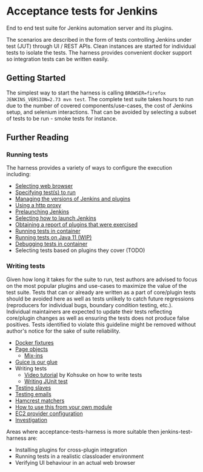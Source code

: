 # Acceptance tests for Jenkins

End to end test suite for Jenkins automation server and its plugins.

The scenarios are described in the form of tests controlling Jenkins under test (JUT) through UI / REST APIs. Clean instances
are started for individual tests to isolate the tests. The harness provides convenient docker support so integration tests
can be written easily.

## Getting Started

The simplest way to start the harness is calling `BROWSER=firefox JENKINS_VERSION=2.73 mvn test`. The complete test suite
takes hours to run due to the number of covered components/use-cases, the cost of Jenkins setup, and selenium interactions.
That can be avoided by selecting a subset of tests to be run - smoke tests for instance.

## Further Reading

### Running tests

The harness provides a variety of ways to configure the execution including:

* [Selecting web browser](docs/BROWSER.md)
* [Specifying test(s) to run](docs/SINGLE-TEST.md)
* [Managing the versions of Jenkins and plugins](docs/SUT-VERSIONS.md)
* [Using a http proxy](docs/USING-A-HTTP-PROXY.md)
* [Prelaunching Jenkins](docs/PRELAUNCH.md)
* [Selecting how to launch Jenkins](docs/CONTROLLER.md)
* [Obtaining a report of plugins that were exercised](docs/EXERCISEDPLUGINSREPORTER.md)
* [Running tests in container](docs/DOCKER.md)
* [Running tests on Java 11 (WIP)](docs/JAVA11.md)
* [Debugging tests in container](docs/DOCKER.md#debugging-tests-in-a-docker-container)
* Selecting tests based on plugins they cover (TODO)

### Writing tests

Given how long it takes for the suite to run, test authors are advised to focus on the most popular plugins and
use-cases to maximize the value of the test suite. Tests that can or already are written as a part of core/plugin tests
should be avoided here as well as tests unlikely to catch future regressions (reproducers for individual bugs, boundary
condition testing, etc.). Individual maintainers are expected to update their tests reflecting core/plugin changes as
well as ensuring the tests does not produce false positives. Tests identified to violate this guideline might be removed
without author's notice for the sake of suite reliability.

* [Docker fixtures](docs/FIXTURES.md)
* [Page objects](docs/PAGE-OBJECTS.md)
    * [Mix-ins](docs/MIXIN.md)
* [Guice is our glue](docs/GUICE.md)
* Writing tests
    * [Video tutorial](https://www.youtube.com/watch?v=ZHAiywgMG-M) by Kohsuke on how to write tests
    * [Writing JUnit test](docs/JUNIT.md)
* [Testing slaves](docs/SLAVE.md)
* [Testing emails](docs/EMAIL.md)
* [Hamcrest matchers](docs/MATCHERS.md)
* [How to use this from your own module](docs/EXTERNAL.md)
* [EC2 provider configuration](docs/EC2-CONFIG.md)
* [Investigation](docs/INVESTIGATION.md)

Areas where acceptance-tests-harness is more suitable then jenkins-test-harness are:

- Installing plugins for cross-plugin integration
- Running tests in a realistic classloader environment
- Verifying UI behaviour in an actual web browser
